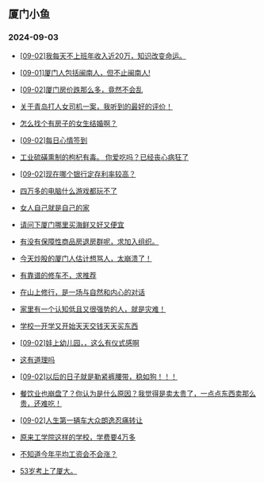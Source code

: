 ## 厦门小鱼 
### 2024-09-03

+ [[09-02]我每天不上班年收入近20万，知识改变命运。](http://bbs.xmfish.com/read-htm-tid-18238868.html)

+ [[09-01]厦门人包括闽南人，但不止闽南人!](http://bbs.xmfish.com/read-htm-tid-18238779.html)

+ [[09-02]厦门房价跌那么多，竟然不会乱](http://bbs.xmfish.com/read-htm-tid-18238862.html)

+ [关于青岛打人女司机一案，我听到的最好的评价！](http://bbs.xmfish.com/read-htm-tid-18238815.html)

+ [怎么找个有房子的女生结婚啊？](http://bbs.xmfish.com/read-htm-tid-18238784.html)

+ [[09-02]每日心情签到](http://bbs.xmfish.com/read-htm-tid-18238757.html)

+ [工业硫磺熏制的枸杞有毒。 你爱吃吗？已经丧心病狂了](http://bbs.xmfish.com/read-htm-tid-18238812.html)

+ [[09-02]现在哪个银行定存利率较高？](http://bbs.xmfish.com/read-htm-tid-18238911.html)

+ [四万多的电脑什么游戏都玩不了](http://bbs.xmfish.com/read-htm-tid-18239026.html)

+ [女人自己就是自己的家](http://bbs.xmfish.com/read-htm-tid-18238967.html)

+ [请问下厦门哪里买海鲜又好又便宜](http://bbs.xmfish.com/read-htm-tid-18238952.html)

+ [有没有保障性商品房退房群呢，求加入组织。](http://bbs.xmfish.com/read-htm-tid-18239034.html)

+ [今天炒股的厦门人估计想骂人，太崩溃了！](http://bbs.xmfish.com/read-htm-tid-18239109.html)

+ [有靠谱的修车不，求推荐](http://bbs.xmfish.com/read-htm-tid-18238973.html)

+ [在山上修行，是一场与自然和内心的对话](http://bbs.xmfish.com/read-htm-tid-18238853.html)

+ [家里有一个认知低且又很强势的人，就是灾难！](http://bbs.xmfish.com/read-htm-tid-18239087.html)

+ [学校一开学又开始天天交钱天天买东西](http://bbs.xmfish.com/read-htm-tid-18239138.html)

+ [[09-02]娃上幼儿园，，这么有仪式感啊](http://bbs.xmfish.com/read-htm-tid-18238935.html)

+ [这有道理吗](http://bbs.xmfish.com/read-htm-tid-18238927.html)

+ [[09-02]以后的日子就是勒紧裤腰带，稳如狗！！！](http://bbs.xmfish.com/read-htm-tid-18239031.html)

+ [餐饮业也崩盘了？你认为是什么原因？我觉得是卖太贵了，一点点东西卖那么贵，还难吃！](http://bbs.xmfish.com/read-htm-tid-18239114.html)

+ [[09-02]人生第一辆车大众朗逸忍痛转让](http://bbs.xmfish.com/read-htm-tid-18239007.html)

+ [原来工学院这样的学校，学费要4万多](http://bbs.xmfish.com/read-htm-tid-18239295.html)

+ [不知道今年平均工资会不会涨？](http://bbs.xmfish.com/read-htm-tid-18239014.html)

+ [53岁考上了厦大。](http://bbs.xmfish.com/read-htm-tid-18239170.html)

